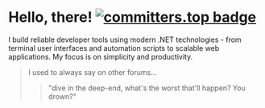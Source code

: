 # Hello, there! [![committers.top badge](https://user-badge.committers.top/azerbaijan/AhmadovMahammad.svg)](https://user-badge.committers.top/azerbaijan/AhmadovMahammad)

I build reliable developer tools using modern .NET technologies - from terminal user interfaces and automation scripts to scalable web applications. My focus is on simplicity and productivity.

> I used to always say on other forums...
>> "dive in the deep-end, what's the worst that'll happen? You drown?"
